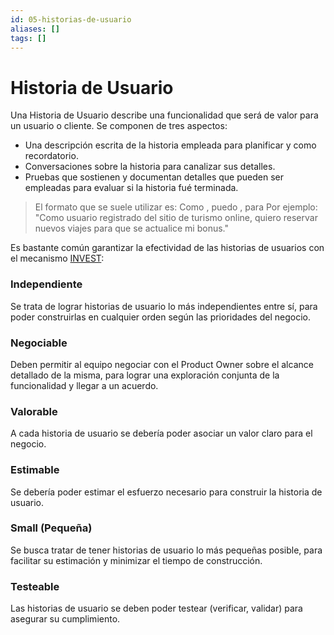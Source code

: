 ```yaml
---
id: 05-historias-de-usuario
aliases: []
tags: []
---
```


# Historia de Usuario
Una Historia de Usuario describe una funcionalidad que será de valor para un usuario o cliente.
Se componen de tres aspectos:
- Una descripción escrita de la historia empleada para planificar y como recordatorio.
- Conversaciones sobre la historia para canalizar sus detalles.
- Pruebas que sostienen y documentan detalles que pueden ser empleadas para evaluar si la historia fué terminada.

> El formato que se suele utilizar es:
> Como <rol>, puedo <funcionalidad>, para <beneficio del negocio>
> Por ejemplo: "Como usuario registrado del sitio de turismo online, quiero reservar nuevos viajes para que se actualice mi bonus."

Es bastante común garantizar la efectividad de las historias de usuarios con el mecanismo <u>INVEST</u>:

### Independiente
Se trata de lograr historias de usuario lo más independientes entre sí, para poder construirlas en cualquier orden según las prioridades del negocio.

### Negociable
Deben permitir al equipo negociar con el Product Owner sobre el alcance detallado de la misma, para lograr una exploración conjunta de la funcionalidad y llegar a un acuerdo.

### Valorable
A cada historia de usuario se debería poder asociar un valor claro para el negocio.

### Estimable
Se debería poder estimar el esfuerzo necesario para construir la historia de usuario.

### Small (Pequeña)
Se busca tratar de tener historias de usuario lo más pequeñas posible, para facilitar su estimación y minimizar el tiempo de construcción.

### Testeable
Las historias de usuario se deben poder testear (verificar, validar) para asegurar su cumplimiento.
